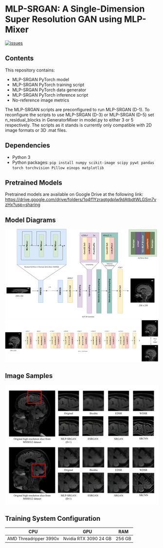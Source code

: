 # MLP-SRGAN: A Single-Dimension Super Resolution GAN using MLP-Mixer

[![issues](https://img.shields.io/github/issues-raw/IAMLAB-Ryerson/MLP-SRGAN)](https://github.com/IAMLAB-Ryerson/MLP-SRGAN/issues)

## Contents
This repository contains:
* MLP-SRGAN PyTorch model
* MLP-SRGAN PyTorch training script
* MLP-SRGAN PyTorch data generator
* MLP-SRGAN PyTorch inference script
* No-reference image metrics

The MLP-SRGAN scripts are preconfigured to run MLP-SRGAN (D-1). To reconfigure the scripts to use MLP-SRGAN (D-3) or MLP-SRGAN (D-5) set n_residual_blocks in GeneratorMixer in model.py to either 3 or 5 respectively. The scripts as it stands is currently only compatible with 2D image formats or 3D .mat files.

## Dependencies
* Python 3
* Python packages: ```pip install numpy scikit-image scipy pywt pandas torch torchvision Pillow einops matplotlib```

## Pretrained Models
Pretrained models are available on Google Drive at the following link:
https://drive.google.com/drive/folders/1q4f1Yzraqtgdplw9dAtbdtWLGSm7vzHx?usp=sharing

## Model Diagrams
![Generator](images/generator.png)
![Discriminator](images/discriminator.png)

## Image Samples
![MSSEG2](images/msseg2_superres.png)

## Training System Configuration
|  CPU | GPU | RAM |
| :---: | :---: | :---: |
|  AMD Threadripper 3990x | Nvidia RTX 3090 24 GB | 256 GB |
